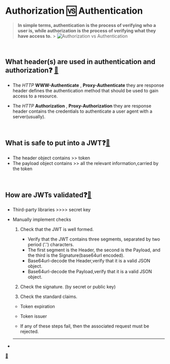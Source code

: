 # Authorization 🆚 Authentication

> **In simple terms, authentication is the process of verifying who a user is, while authorization is the process of verifying what they have access to.** > ![Authorization vs Authentication](https://www.okta.com/sites/default/files/styles/1640w_scaled/public/media/image/2020-10/Authentication_vs_Authorization.png?itok=uBFRCfww)

<br>

## What header(s) are used in authentication and authorization❓ [📁](https://developer.mozilla.org/en-US/docs/Web/HTTP/Authentication)

- The _HTTP_ **WWW-Authenticate** , **Proxy-Authenticate** they are response header defines the authentication method that should be used to gain access to a resource.

- The _HTTP_ **Authorization** , **Proxy-Authorization** they are response header contains the credentials to authenticate a user agent with a server(usually).

<br>

## What is safe to put into a JWT❓[📁](https://auth0.com/blog/a-look-at-the-latest-draft-for-jwt-bcp/)

- The header object contains >> token
- The payload object contains >> all the relevant information,carried by the token

<br>

## How are JWTs validated❓[📁](https://auth0.com/docs/tokens/json-web-tokens/validate-json-web-tokens)

- Third-party libraries >>>> secret key
- Manually implement checks

  1. Check that the JWT is well formed.

     - Verify that the JWT contains three segments, separated by two period ('.') characters.
     - The first segment is the Header, the second is the Payload, and the third is the Signature(base64url encoded).
     - Base64url-decode the Header,verify that it is a valid JSON object.
     - Base64url-decode the Payload,verify that it is a valid JSON object.

  2. Check the signature. (by secret or public key)
  3. Check the standard claims.

  - Token expiration
  - Token issuer

  - If any of these steps fail, then the associated request must be rejected.

- <hr><br>

[📁]() <br>
